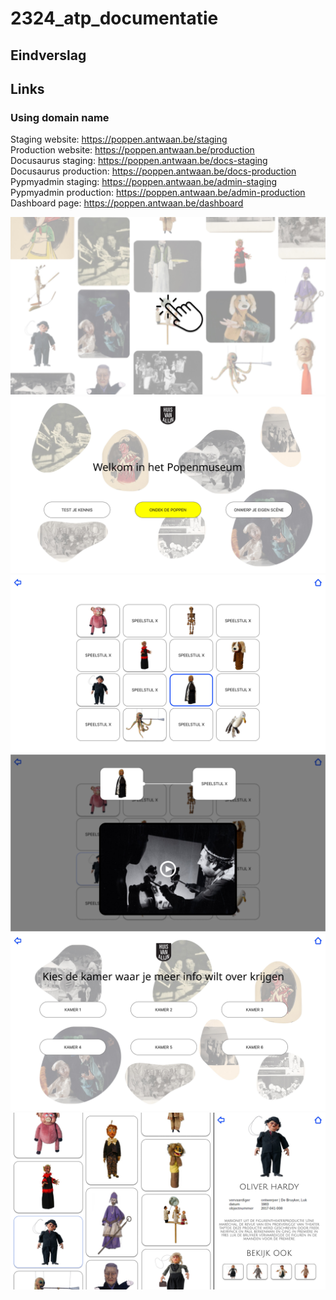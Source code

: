 # 2324_atp_documentatie

## Eindverslag

## Links

### Using domain name
Staging website: https://poppen.antwaan.be/staging \
Production website: https://poppen.antwaan.be/production \
Docusaurus staging: https://poppen.antwaan.be/docs-staging \
Docusaurus production: https://poppen.antwaan.be/docs-production \
Pypmyadmin staging: https://poppen.antwaan.be/admin-staging \
Pypmyadmin production: https://poppen.antwaan.be/admin-production \
Dashboard page: https://poppen.antwaan.be/dashboard

![Alt text](./docs/assets/1.jpg?raw=true)
![Alt text](./docs/assets/2.jpg?raw=true)
![Alt text](./docs/assets/3.jpg?raw=true)
![Alt text](./docs/assets/3.1.jpg?raw=true)
![Alt text](./docs/assets/4.jpg?raw=true)
![Alt text](./docs/assets/4.1.jpg?raw=true)